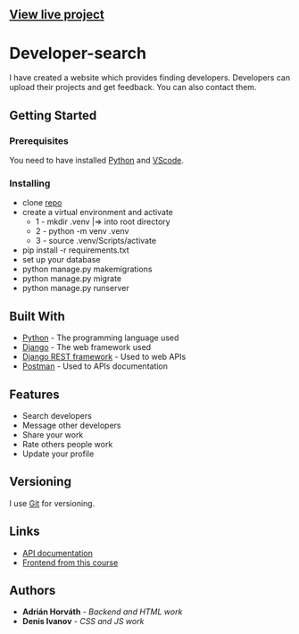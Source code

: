 ## [View live project](https://devsearch8.herokuapp.com/)

# Developer-search

I have created a website which provides finding developers. Developers can upload their projects and get feedback. You can also contact them.
## Getting Started


### Prerequisites

You need to have installed [Python](https://www.python.org/downloads/) and [VScode](https://code.visualstudio.com/Download).


### Installing

* clone [repo](https://github.com/AdrianHorvath8/Developer-search)
* create a virtual environment and activate
  * 1 - mkdir .venv   |=>  into root directory
  * 2 - python -m venv .venv
  * 3 - source .venv/Scripts/activate
* pip install -r requirements.txt
* set up your database
* python manage.py makemigrations
* python manage.py migrate
* python manage.py runserver

## Built With

* [Python](https://www.python.org/) - The programming language used
* [Django](https://docs.djangoproject.com) - The web framework used
* [Django REST framework](https://www.django-rest-framework.org/) - Used to web APIs
* [Postman](https://www.postman.com/) - Used to APIs documentation

## Features
* Search developers
* Message other developers
* Share your work
* Rate others people work
* Update your profile



## Versioning

I use [Git](https://git-scm.com/) for versioning.

## Links

* [API documentation](https://documenter.getpostman.com/view/18653876/Uz5NisrP)
* [Frontend from this course](https://dennisivy.teachable.com/p/django-beginners-course?product_id=3222835&coupon_code=BRAD)   
 

## Authors

* **Adrián Horváth** - *Backend and HTML work* 
* **Denis Ivanov** - *CSS and JS work*
